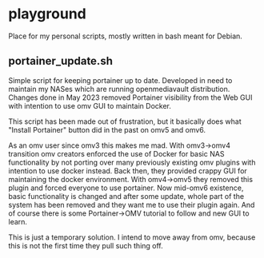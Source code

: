 # playground
Place for my personal scripts, mostly written in bash meant for Debian.

## portainer_update.sh
Simple script for keeping portainer up to date.
Developed in need to maintain my NASes which are running openmediavault distribution. Changes done in May 2023 removed Portainer visibility from the Web GUI with intention to use omv GUI to maintain Docker.

This script has been made out of frustration, but it basically does what "Install Portainer" button did in the past on omv5 and omv6.

As an omv user since omv3 this makes me mad. With omv3->omv4 transition omv creators enforced the use of Docker for basic NAS functionality by not porting over many previously existing omv plugins with intention to use docker instead. Back then, they provided crappy GUI for maintaining the docker environment. With omv4->omv5 they removed this plugin and forced everyone to use portainer. Now mid-omv6 existence, basic functionality is changed and after some update, whole part of the system has been removed and they want me to use their plugin again. And of course there is some Portainer->OMV tutorial to follow and new GUI to learn.

This is just a temporary solution. I intend to move away from omv, because this is not the first time they pull such thing off.
